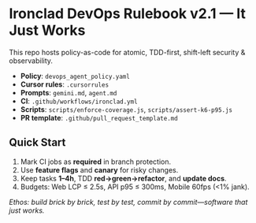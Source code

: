 # Ironclad DevOps Rulebook v2.1 — It Just Works

This repo hosts policy-as-code for atomic, TDD-first, shift-left security & observability.
- **Policy**: `devops_agent_policy.yaml`
- **Cursor rules**: `.cursorrules`
- **Prompts**: `gemini.md`, `agent.md`
- **CI**: `.github/workflows/ironclad.yml`
- **Scripts**: `scripts/enforce-coverage.js`, `scripts/assert-k6-p95.js`
- **PR template**: `.github/pull_request_template.md`

## Quick Start
1. Mark CI jobs as **required** in branch protection.
2. Use **feature flags** and **canary** for risky changes.
3. Keep tasks **1–4h**, TDD **red→green→refactor**, and **update docs**.
4. Budgets: Web LCP ≤ 2.5s, API p95 ≤ 300ms, Mobile 60fps (<1% jank).

*Ethos: build brick by brick, test by test, commit by commit—software that just works.*
